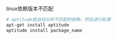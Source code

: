 linux依赖版本不匹配

```bash
# aptitude能自动分析不匹配的依赖，然后进行处理
apt-get install aptitude
aptitude install package_name
```

